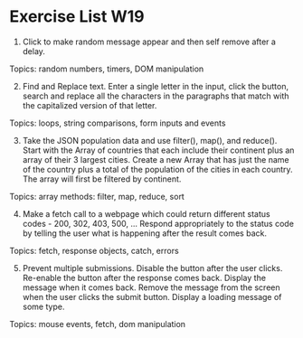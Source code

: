 # Exercise List W19

1. Click to make random message appear and then self remove after a delay.

Topics: random numbers, timers, DOM manipulation 

2. Find and Replace text. Enter a single letter in the input, click the button, search and replace all the characters in the paragraphs that match with the capitalized version of that letter.

Topics: loops, string comparisons, form inputs and events

3. Take the JSON population data and use filter(), map(), and reduce(). Start with the Array of countries that each include their continent plus an array of their 3 largest cities. Create a new Array that has just the name of the country plus a total of the population of the cities in each country. The array will first be filtered by continent.

Topics: array methods: filter, map, reduce, sort

4. Make a fetch call to a webpage which could return different status codes - 200, 302, 403, 500, ... Respond appropriately to the status code by telling the user what is happening after the result comes back.

Topics: fetch, response objects, catch, errors

5. Prevent multiple submissions. Disable the button after the user clicks. Re-enable the button after the response comes back. Display the message when it comes back. Remove the message from the screen when the user clicks the submit button. Display a loading message of some type.

Topics: mouse events, fetch, dom manipulation

